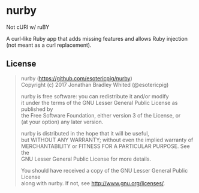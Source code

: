 # nurby
Not cURl w/ ruBY

A curl-like Ruby app that adds missing features and allows Ruby injection (not meant as a curl replacement).

## License
> nurby (https://github.com/esotericpig/nurby)  
> Copyright (c) 2017 Jonathan Bradley Whited (@esotericpig)  
> 
> nurby is free software: you can redistribute it and/or modify  
> it under the terms of the GNU Lesser General Public License as published by  
> the Free Software Foundation, either version 3 of the License, or  
> (at your option) any later version.  
> 
> nurby is distributed in the hope that it will be useful,  
> but WITHOUT ANY WARRANTY; without even the implied warranty of  
> MERCHANTABILITY or FITNESS FOR A PARTICULAR PURPOSE.  See the  
> GNU Lesser General Public License for more details.  
> 
> You should have received a copy of the GNU Lesser General Public License  
> along with nurby.  If not, see <http://www.gnu.org/licenses/>.  
